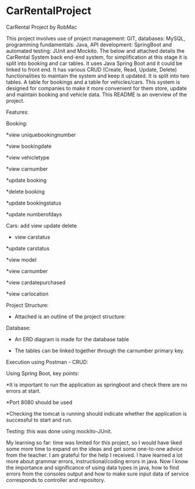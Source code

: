 # CarRentalProject 

CarRental Project by RobMac 

This project involves use of project management: GIT, databases: MySQL, programming fundamentals: Java, API development: SpringBoot and automated testing: JUnit and Mockito.  The below and attached details the CarRental System back end-end system, for simplification at this stage it is split into booking and car tables.  It uses Java Spring Boot and it could be linked to front end.  It has various CRUD (Create, Read, Update, Delete) functionalities to maintain the system and keep it updated. It is split into two tables. A table for bookings and a table for vehicles/cars. This system is designed for companies to make it more convenient for them store, update and maintain booking and vehicle data. This README is an overview of the project. 

Features: 

Booking: 

*view uniquebookingnumber 

*view bookingdate 

*view vehicletype 

*view carnumber 

*update booking 

*delete booking 

*update bookingstatus 

*update numberofdays 

 

Cars: add view update delete 

* view carstatus 

*update carstatus 

*view model 

*view carnumber 

*view cardatepurchased 

*view carlocation 

  

Project Structure: 

* Attached is an outline of the project structure: 

  

Database: 

* An ERD diagram is made for the database table 

* The tables can be linked together through the carnumber primary key. 

 

Execution using Postman - CRUD: 

  

  

Using Spring Boot, key points: 

*It is important to run the application as springboot and check there are no errors at start. 

*Port 8080 should be used  

*Checking the tomcat is running should indicate whether the application is successful to start and run. 

  

Testing: this was done using mockito-JUnit. 

  

My learning so far:  time was limited for this project, so I would have liked some more time to expand on the ideas and get some one-to-one advice from the teacher.  I am grateful for the help I received.  I have learned a lot more about grammar errors, instructional/coding errors in java.   Now I know the importance and significance of using data types in java, how to find errors from the consoles output and how to make sure input data of service corresponds to controller and repository. 

 

